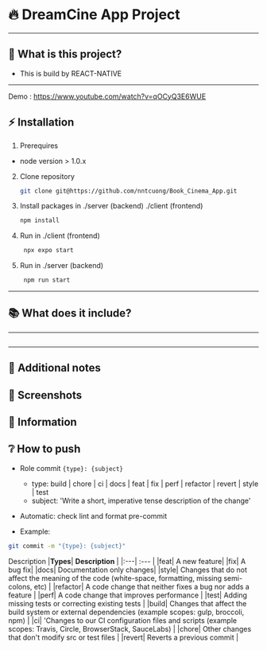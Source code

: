 <!-- markdownlint-disable MD032 MD033-->
# 🔥 **DreamCine App Project**


---

## 🤔 **What is this project?**

* This is  build by REACT-NATIVE

---
Demo : https://www.youtube.com/watch?v=qOCyQ3E6WUE

## ⚡ **Installation**

1. Prerequires
- node version > 1.0.x 
2. Clone repository
   ```bash
   git clone git@https://github.com/nntcuong/Book_Cinema_App.git
   ```
3. Install packages in ./server (backend) ./client (frontend)
   ```bash
   npm install  
   ```
4. Run in ./client (frontend)
   ```bash
    npx expo start
   ```
5. Run in ./server (backend) 
   ```bash
    npm run start
   ```   
---

## 📚 **What does it include?**


---


```text
```

---

## 📝 **Additional notes**

## 📸 **Screenshots**

## 📖 **Information**

## ❔ **How to push**

- Role commit
  `{type}: {subject}`
  - type: build | chore | ci | docs | feat | fix | perf | refactor | revert | style | test
  - subject: 'Write a short, imperative tense description of the change'
- Automatic: check lint and format pre-commit

- Example:

```bash
git commit -m "{type}: {subject}"
```

Description
|**Types**| **Description** |
|:---| :--- |
|feat| A new feature|
|fix| A bug fix|
|docs| Documentation only changes|
|style| Changes that do not affect the meaning of the code (white-space, formatting, missing semi-colons, etc) |
|refactor| A code change that neither fixes a bug nor adds a feature |
|perf| A code change that improves performance |
|test| Adding missing tests or correcting existing tests |
|build| Changes that affect the build system or external dependencies (example scopes: gulp, broccoli, npm) |
|ci| 'Changes to our CI configuration files and scripts (example scopes: Travis, Circle, BrowserStack, SauceLabs) |
|chore| Other changes that don't modify src or test files |
|revert| Reverts a previous commit |
